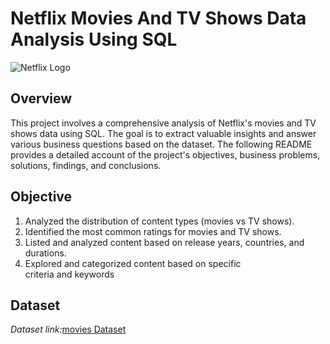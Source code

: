 # Netflix Movies And TV Shows Data Analysis Using SQL

![Netflix Logo](https://github.com/MahinBasha-591/Netflix_Project_SQL/raw/main/images/netflix_logo.jpg)

## Overview
This project involves a comprehensive analysis of Netflix's movies and TV shows data using SQL. The goal is to extract valuable insights and answer various business questions based on the dataset. The following README provides a detailed account of the project's objectives, business problems, solutions, findings, and conclusions.

## Objective
1. Analyzed the distribution of content types (movies vs TV shows).
2. Identified the most common ratings for movies and TV shows.
3. Listed and analyzed content based on release years, countries, and durations.
4. Explored and categorized content based on specific criteria and keywords

## Dataset
*Dataset link:*[movies Dataset](https://www.kaggle.com/datasets/shivamb/netflix-shows?resource=download)
